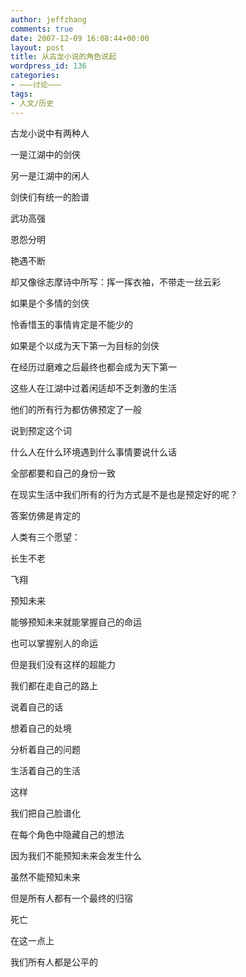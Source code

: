 ```yaml
---
author: jeffzhang
comments: true
date: 2007-12-09 16:08:44+00:00
layout: post
title: 从古龙小说的角色说起
wordpress_id: 136
categories:
- ———讨论———
tags:
- 人文/历史
---
```


古龙小说中有两种人

一是江湖中的剑侠

另一是江湖中的闲人

剑侠们有统一的脸谱

武功高强

恩怨分明

艳遇不断

却又像徐志摩诗中所写：挥一挥衣袖，不带走一丝云彩

如果是个多情的剑侠

怜香惜玉的事情肯定是不能少的

如果是个以成为天下第一为目标的剑侠

在经历过磨难之后最终也都会成为天下第一

这些人在江湖中过着闲适却不乏刺激的生活

他们的所有行为都仿佛预定了一般

说到预定这个词

什么人在什么环境遇到什么事情要说什么话

全部都要和自己的身份一致

在现实生活中我们所有的行为方式是不是也是预定好的呢？

答案仿佛是肯定的

人类有三个愿望：

长生不老

飞翔

预知未来

能够预知未来就能掌握自己的命运

也可以掌握别人的命运

但是我们没有这样的超能力

我们都在走自己的路上

说着自己的话

想着自己的处境

分析着自己的问题

生活着自己的生活

这样

我们把自己脸谱化

在每个角色中隐藏自己的想法

因为我们不能预知未来会发生什么

虽然不能预知未来

但是所有人都有一个最终的归宿

死亡

在这一点上

我们所有人都是公平的
